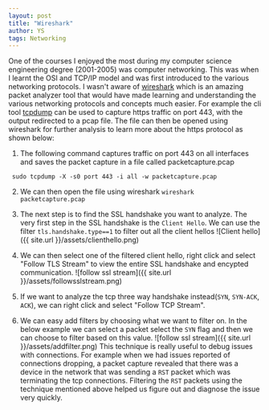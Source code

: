 ```yaml
---
layout: post
title: "Wireshark"
author: YS
tags: Networking
---
```


One of the courses I enjoyed the most during my computer science engineering degree (2001-2005) was computer networking. This was when I learnt the OSI and TCP/IP  model and was first introduced to the various networking protocols. I wasn't aware of [wireshark](https://www.wireshark.org/) which is an amazing packet analyzer tool that would have made learning and understanding the various networking protocols and concepts much easier. For example the cli tool [tcpdump](https://www.tcpdump.org/) can be used to capture https traffic on port 443, with the output redirected to a pcap file. The file can then be opened  using wireshark for further analysis to learn more about the https protocol as shown below:

1. The following command captures traffic on port 443 on all interfaces and saves the packet capture in a file called packetcapture.pcap
```
 sudo tcpdump -X -s0 port 443 -i all -w packetcapture.pcap
 ```

2. We can then open the file using wireshark
`wireshark packetcapture.pcap`

3. The next step is to find the SSL handshake you want to analyze. The very first step in the SSL handshake is the `Client Hello`. We can use the filter `tls.handshake.type==1` to filter out all the client hellos ![Client hello]({{ site.url }}/assets/clienthello.png)

4. We can then select one of the filtered client hello, right click and select "Follow TLS Stream" to view the entire SSL handshake and encypted communication. ![follow ssl stream]({{ site.url }}/assets/followsslstream.png)

5. If we want to analyze the tcp three way handshake instead(`SYN`, `SYN-ACK`, `ACK`), we can right click and select "Follow TCP Stream". 

6. We can easy add filters by choosing what we want to filter on. In the below example we can select a packet select the `SYN` flag and then we can choose to filter based on this value.
![follow ssl stream]({{ site.url }}/assets/addfilter.png)
This technique is really useful to debug issues with connections. For example when we had issues reported of connections dropping, a packet capture revealed that there was a device in the  network that was sending a `RST` packet which was terminating the tcp connections. Filtering the `RST` packets using the technique mentioned above helped us figure out and diagnose the issue very quickly.